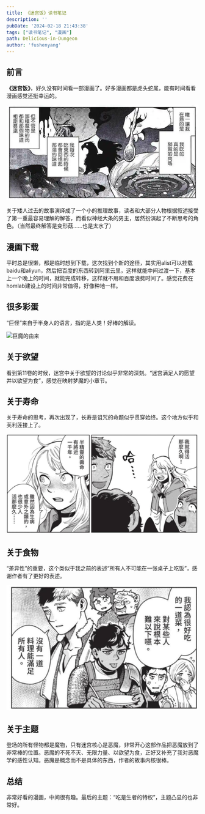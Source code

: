 ```yaml
---
title: 《迷宫饭》读书笔记
description: ''
pubDate: '2024-02-18 21:43:38'
tags: ["读书笔记", "漫画"]
path: Delicious-in-Dungeon
author: 'fushenyang'
---
```


## 前言

**《迷宫饭》**，好久没有时间看一部漫画了。好多漫画都是虎头蛇尾，能有时间看看漫画感觉还挺幸运的。

![49话的故事挺棒的](book-5-Delicious-in-Dungeon/49.png)

关于矮人过去的故事演绎成了一个小的推理故事，读者和大部分人物根据叙述接受了第一重最容易理解的解答，而看似神经大条的男主，居然扮演起了不断思考的角色。（当然最终解答是变形菇……也是太水了）

## 漫画下载

平时总是很懒，都是临时想到下载，这次找到个新的途径，其实用alist可以挂载baidu和aliyun，然后把百度的东西转到阿里云里，这样就能中间过渡一下，基本上一个晚上的时间，就能完成转移，这样就不用和百度浪费时间了。感觉花费在homlab建设上的时间非常值得，好像种地一样。

## 很多彩蛋

“巨怪”来自于半身人的语言，指的是人类！好棒的解读。

![巨魔的由来](book-5-Delicious-in-Dungeon/vol8.196p.png)

## 关于欲望

看到第11卷的时候，迷宫中关于欲望的讨论似乎非常的深刻。“迷宫满足人的愿望并以欲望为食”，感觉在映射梦魔的小章节。

## 关于寿命

关于寿命的思考，再次出现了，长寿是诅咒的命题似乎贯穿始终。这个地方似乎和芙利莲接上了。

![1000年的寿命](book-5-Delicious-in-Dungeon/1000years.png)

## 关于食物

“差异性”的重要，这个类似于我之前的表述“所有人不可能在一张桌子上吃饭”，感谢作者有了更好的表述。

![每个人喜欢的食物不同](book-5-Delicious-in-Dungeon/idea-like-mine.png)

## 关于主题

登场的所有怪物都是魔物，只有迷宫核心是恶魔，非常开心这部作品把恶魔放到了非常棒的位置。恶魔的不死不灭、无限力量、以欲望为食，正好又补充了我对恶魔学的感性认知。恶魔是概念而不是具体的东西，作者的故事内核很棒。

## 总结

非常好看的漫画，中间很有趣。最后的主题：“吃是生者的特权”，主题凸显的也非常好。
